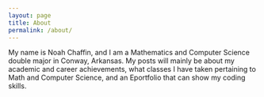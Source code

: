 ```yaml
---
layout: page
title: About
permalink: /about/
---
```


My name is Noah Chaffin, and I am a Mathematics and Computer Science double major in Conway, Arkansas. 
My posts will mainly be about my academic and career achievements, what classes I have taken pertaining to Math and Computer Science, 
and an Eportfolio that can show my coding skills.